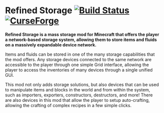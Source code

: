 # Refined Storage [![Build Status](https://ci.refinedmods.com/buildStatus/icon?job=refinedstorage-mc1.16)](https://ci.refinedmods.com/job/refinedstorage-mc1.16/) [![CurseForge](http://cf.way2muchnoise.eu/full_243076_downloads.svg)](http://minecraft.curseforge.com/projects/refined-storage)

**Refined Storage is a mass storage mod for Minecraft that offers the player a network-based storage system, allowing them to store items and fluids on a massively expandable device network.**

Items and fluids can be stored in one of the many storage capabilities that the mod offers. Any storage devices connected to the same network are accessible to the player through one simple Grid interface, allowing the player to access the inventories of many devices through a single unified GUI.

This mod not only adds storage solutions, but also devices that can be used to manipulate items and blocks in the world and from within the system, such as importers, exporters, constructors, destructors, and more! There are also devices in this mod that allow the player to setup auto-crafting, allowing the crafting of complex recipes in a few simple clicks.
